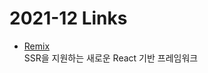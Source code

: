 <h1>2021-12 Links</h1><ul><li><a href="https://remix.run/">Remix</a><br>SSR을 지원하는 새로운 React 기반 프레임워크</li></ul>